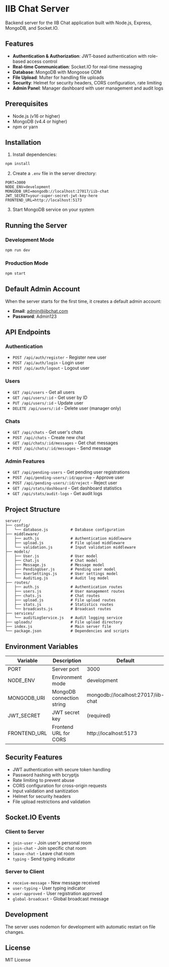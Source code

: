 # IIB Chat Server

Backend server for the IIB Chat application built with Node.js, Express, MongoDB, and Socket.IO.

## Features

- **Authentication & Authorization**: JWT-based authentication with role-based access control
- **Real-time Communication**: Socket.IO for real-time messaging
- **Database**: MongoDB with Mongoose ODM
- **File Upload**: Multer for handling file uploads
- **Security**: Helmet for security headers, CORS configuration, rate limiting
- **Admin Panel**: Manager dashboard with user management and audit logs

## Prerequisites

- Node.js (v16 or higher)
- MongoDB (v4.4 or higher)
- npm or yarn

## Installation

1. Install dependencies:
```bash
npm install
```

2. Create a `.env` file in the server directory:
```env
PORT=3000
NODE_ENV=development
MONGODB_URI=mongodb://localhost:27017/iib-chat
JWT_SECRET=your-super-secret-jwt-key-here
FRONTEND_URL=http://localhost:5173
```

3. Start MongoDB service on your system

## Running the Server

### Development Mode
```bash
npm run dev
```

### Production Mode
```bash
npm start
```

## Default Admin Account

When the server starts for the first time, it creates a default admin account:

- **Email**: admin@iibchat.com
- **Password**: Admin123

## API Endpoints

### Authentication
- `POST /api/auth/register` - Register new user
- `POST /api/auth/login` - Login user
- `POST /api/auth/logout` - Logout user

### Users
- `GET /api/users` - Get all users
- `GET /api/users/:id` - Get user by ID
- `PUT /api/users/:id` - Update user
- `DELETE /api/users/:id` - Delete user (manager only)

### Chats
- `GET /api/chats` - Get user's chats
- `POST /api/chats` - Create new chat
- `GET /api/chats/:id/messages` - Get chat messages
- `POST /api/chats/:id/messages` - Send message

### Admin Features
- `GET /api/pending-users` - Get pending user registrations
- `POST /api/pending-users/:id/approve` - Approve user
- `POST /api/pending-users/:id/reject` - Reject user
- `GET /api/stats/dashboard` - Get dashboard statistics
- `GET /api/stats/audit-logs` - Get audit logs

## Project Structure

```
server/
├── config/
│   └── database.js          # Database configuration
├── middleware/
│   ├── auth.js              # Authentication middleware
│   ├── upload.js            # File upload middleware
│   └── validation.js        # Input validation middleware
├── models/
│   ├── User.js              # User model
│   ├── Chat.js              # Chat model
│   ├── Message.js           # Message model
│   ├── PendingUser.js       # Pending user model
│   ├── UserSettings.js      # User settings model
│   └── AuditLog.js          # Audit log model
├── routes/
│   ├── auth.js              # Authentication routes
│   ├── users.js             # User management routes
│   ├── chats.js             # Chat routes
│   ├── upload.js            # File upload routes
│   ├── stats.js             # Statistics routes
│   └── broadcasts.js        # Broadcast routes
├── services/
│   └── auditLogService.js   # Audit logging service
├── uploads/                 # File upload directory
├── index.js                 # Main server file
└── package.json             # Dependencies and scripts
```

## Environment Variables

| Variable | Description | Default |
|----------|-------------|---------|
| PORT | Server port | 3000 |
| NODE_ENV | Environment mode | development |
| MONGODB_URI | MongoDB connection string | mongodb://localhost:27017/iib-chat |
| JWT_SECRET | JWT secret key | (required) |
| FRONTEND_URL | Frontend URL for CORS | http://localhost:5173 |

## Security Features

- JWT authentication with secure token handling
- Password hashing with bcryptjs
- Rate limiting to prevent abuse
- CORS configuration for cross-origin requests
- Input validation and sanitization
- Helmet for security headers
- File upload restrictions and validation

## Socket.IO Events

### Client to Server
- `join-user` - Join user's personal room
- `join-chat` - Join specific chat room
- `leave-chat` - Leave chat room
- `typing` - Send typing indicator

### Server to Client
- `receive-message` - New message received
- `user-typing` - User typing indicator
- `user-approved` - User registration approved
- `global-broadcast` - Global broadcast message

## Development

The server uses nodemon for development with automatic restart on file changes.

## License

MIT License 